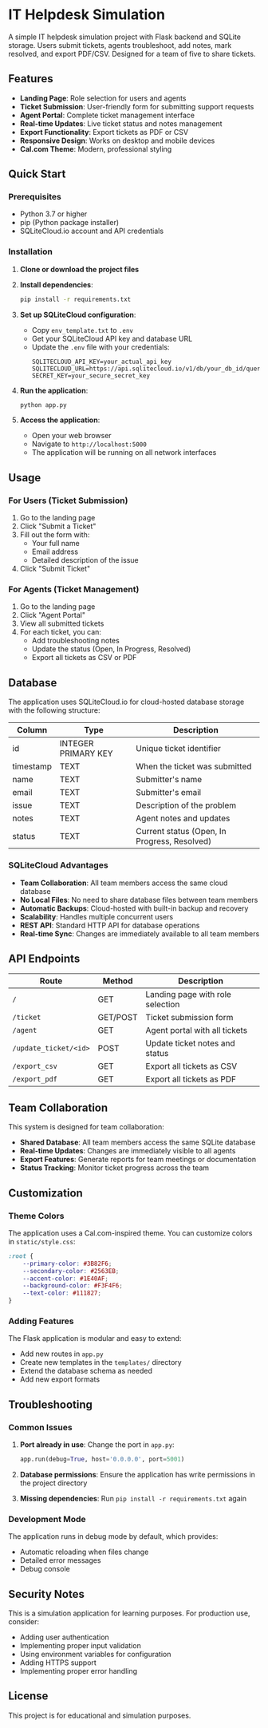 # IT Helpdesk Simulation

A simple IT helpdesk simulation project with Flask backend and SQLite storage. Users submit tickets, agents troubleshoot, add notes, mark resolved, and export PDF/CSV. Designed for a team of five to share tickets.

## Features

- **Landing Page**: Role selection for users and agents
- **Ticket Submission**: User-friendly form for submitting support requests
- **Agent Portal**: Complete ticket management interface
- **Real-time Updates**: Live ticket status and notes management
- **Export Functionality**: Export tickets as PDF or CSV
- **Responsive Design**: Works on desktop and mobile devices
- **Cal.com Theme**: Modern, professional styling

## Quick Start

### Prerequisites

- Python 3.7 or higher
- pip (Python package installer)
- SQLiteCloud.io account and API credentials

### Installation

1. **Clone or download the project files**

2. **Install dependencies**:
   ```bash
   pip install -r requirements.txt
   ```

3. **Set up SQLiteCloud configuration**:
   - Copy `env_template.txt` to `.env`
   - Get your SQLiteCloud API key and database URL
   - Update the `.env` file with your credentials:
     ```
     SQLITECLOUD_API_KEY=your_actual_api_key
     SQLITECLOUD_URL=https://api.sqlitecloud.io/v1/db/your_db_id/query
     SECRET_KEY=your_secure_secret_key
     ```

4. **Run the application**:
   ```bash
   python app.py
   ```

5. **Access the application**:
   - Open your web browser
   - Navigate to `http://localhost:5000`
   - The application will be running on all network interfaces

## Usage

### For Users (Ticket Submission)

1. Go to the landing page
2. Click "Submit a Ticket"
3. Fill out the form with:
   - Your full name
   - Email address
   - Detailed description of the issue
4. Click "Submit Ticket"

### For Agents (Ticket Management)

1. Go to the landing page
2. Click "Agent Portal"
3. View all submitted tickets
4. For each ticket, you can:
   - Add troubleshooting notes
   - Update the status (Open, In Progress, Resolved)
   - Export all tickets as CSV or PDF

## Database

The application uses SQLiteCloud.io for cloud-hosted database storage with the following structure:

| Column | Type | Description |
|--------|------|-------------|
| id | INTEGER PRIMARY KEY | Unique ticket identifier |
| timestamp | TEXT | When the ticket was submitted |
| name | TEXT | Submitter's name |
| email | TEXT | Submitter's email |
| issue | TEXT | Description of the problem |
| notes | TEXT | Agent notes and updates |
| status | TEXT | Current status (Open, In Progress, Resolved) |

### SQLiteCloud Advantages

- **Team Collaboration**: All team members access the same cloud database
- **No Local Files**: No need to share database files between team members
- **Automatic Backups**: Cloud-hosted with built-in backup and recovery
- **Scalability**: Handles multiple concurrent users
- **REST API**: Standard HTTP API for database operations
- **Real-time Sync**: Changes are immediately available to all team members

## API Endpoints

| Route | Method | Description |
|-------|--------|-------------|
| `/` | GET | Landing page with role selection |
| `/ticket` | GET/POST | Ticket submission form |
| `/agent` | GET | Agent portal with all tickets |
| `/update_ticket/<id>` | POST | Update ticket notes and status |
| `/export_csv` | GET | Export all tickets as CSV |
| `/export_pdf` | GET | Export all tickets as PDF |

## Team Collaboration

This system is designed for team collaboration:

- **Shared Database**: All team members access the same SQLite database
- **Real-time Updates**: Changes are immediately visible to all agents
- **Export Features**: Generate reports for team meetings or documentation
- **Status Tracking**: Monitor ticket progress across the team

## Customization

### Theme Colors

The application uses a Cal.com-inspired theme. You can customize colors in `static/style.css`:

```css
:root {
    --primary-color: #3B82F6;
    --secondary-color: #2563EB;
    --accent-color: #1E40AF;
    --background-color: #F3F4F6;
    --text-color: #111827;
}
```

### Adding Features

The Flask application is modular and easy to extend:

- Add new routes in `app.py`
- Create new templates in the `templates/` directory
- Extend the database schema as needed
- Add new export formats

## Troubleshooting

### Common Issues

1. **Port already in use**: Change the port in `app.py`:
   ```python
   app.run(debug=True, host='0.0.0.0', port=5001)
   ```

2. **Database permissions**: Ensure the application has write permissions in the project directory

3. **Missing dependencies**: Run `pip install -r requirements.txt` again

### Development Mode

The application runs in debug mode by default, which provides:
- Automatic reloading when files change
- Detailed error messages
- Debug console

## Security Notes

This is a simulation application for learning purposes. For production use, consider:

- Adding user authentication
- Implementing proper input validation
- Using environment variables for configuration
- Adding HTTPS support
- Implementing proper error handling

## License

This project is for educational and simulation purposes.
